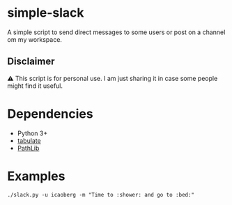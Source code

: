 # simple-slack
A simple script to send direct messages to some users or post on a channel om my workspace.

## Disclaimer
:warning: This script is for personal use. I am just sharing it in case some people might find it useful.

# Dependencies
* Python 3+
* [tabulate](https://pypi.org/project/tabulate/)
* [PathLib](https://docs.python.org/3/library/pathlib.html)

# Examples

```
./slack.py -u icaoberg -m "Time to :shower: and go to :bed:"
```
